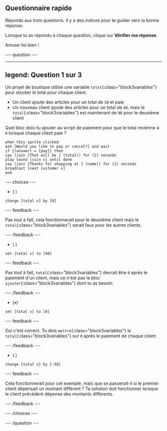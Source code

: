 ## Questionnaire rapide

Réponds aux trois questions. Il y a des indices pour te guider vers la bonne réponse.

Lorsque tu as répondu à chaque question, clique sur **Vérifier ma réponse**.

Amuse-toi bien !

--- question ---

---
legend: Question 1 sur 3
---

Un projet de boutique utilise une variable `total`{:class="block3variables"} pour stocker le total pour chaque client.

+ Un client ajoute des articles pour un total de `50` et paie
+ Un nouveau client ajoute des articles pour un total de `40`, mais le `total`{:class="block3variables"} est maintenant de `90` pour le deuxième client

Quel bloc dois-tu ajouter au script de paiement pour que le total revienne à `0` lorsque chaque client paie ?

```blocks3
when this sprite clicked
ask [Would you like to pay or cancel?] and wait
if {(answer) = [pay]} then
say (join [That will be ] (total)) for (2) seconds
play sound [coin v] until done 
say (join [Thanks for shopping at ] (name)) for (2) seconds
broadcast [next customer v]
end
```

--- choices ---

- ( )
```blocks3
change [total v] by [0]
```

 --- feedback ---

Pas tout à fait, cela fonctionnerait pour le deuxième client mais le `total`{:class="block3variables"} serait faux pour les autres clients.

 --- /feedback ---

- ( )
```blocks3
set [total v] to [40]
```

 --- feedback ---

 Pas tout à fait, `total`{:class="block3variables"} devrait être `0` après le paiement d'un client, mais ce n'est pas le bloc `ajouter`{:class="block3variables"} dont tu as besoin.

 --- /feedback ---

- (x)

```blocks3
set [total v] to [0]
```

 --- feedback ---

Oui c'est correct. Tu dois `mettre`{:class="block3variables"} le `total`{:class="block3variables"} sur `0` après le paiement de chaque client.

 --- /feedback ---

- ( )

```blocks3
change [total v] by [-50]
```

 --- feedback ---

Cela fonctionnerait pour cet exemple, mais que se passerait-il si le premier client dépensait un montant différent ? Ta solution doit fonctionner lorsque le client précédent dépense des montants différents.

 --- /feedback ---

--- /choices ---

--- /question ---
